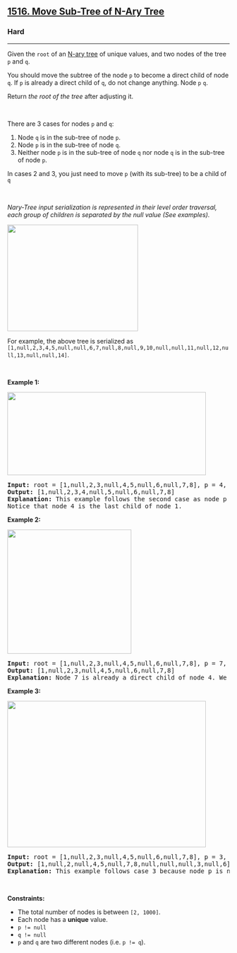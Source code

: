 <h2><a href="https://leetcode.com/problems/move-sub-tree-of-n-ary-tree/">1516. Move Sub-Tree of N-Ary Tree</a></h2><h3>Hard</h3><hr><div><p><font papago-translate="translated" papago-id="0">Given the </font><code>root</code><font papago-translate="cached" papago-id="1"> of an <a href="https://leetcode.com/articles/introduction-to-n-ary-trees/" papago-id="1-1">N-ary tree</a> of unique values, and two nodes of the tree </font><code>p</code><font papago-translate="translated" papago-id="2"> and </font><code>q</code><font papago-translate="translated" papago-id="3">.</font></p>

<p><font papago-translate="cached" papago-id="11">You should move the subtree of the node </font><code>p</code><font papago-translate="cached" papago-id="12"> to become a direct child of node </font><code>q</code><font papago-translate="cached" papago-id="13">. If </font><code>p</code><font papago-translate="cached" papago-id="14"> is already a direct child of </font><code>q</code><font papago-translate="cached" papago-id="15">, do not change anything. Node </font><code>p</code> <code>q</code><font papago-translate="cached" papago-id="17">.</font></p>

<p papago-id="18" papago-translate="cached">Return <em papago-id="18-1">the root of the tree</em> after adjusting it.</p>

<p>&nbsp;</p>

<p><font papago-translate="cached" papago-id="19">There are 3 cases for nodes </font><code>p</code><font papago-translate="cached" papago-id="20"> and </font><code>q</code><font papago-translate="cached" papago-id="21">:</font></p>

<ol>
	<li><font papago-translate="cached" papago-id="22">Node </font><code>q</code><font papago-translate="cached" papago-id="23"> is in the sub-tree of node </font><code>p</code><font papago-translate="cached" papago-id="24">.</font></li>
	<li><font papago-translate="cached" papago-id="25">Node </font><code>p</code><font papago-translate="cached" papago-id="26"> is in the sub-tree of node </font><code>q</code><font papago-translate="cached" papago-id="27">.</font></li>
	<li><font papago-translate="cached" papago-id="28">Neither node </font><code>p</code><font papago-translate="cached" papago-id="29"> is in the sub-tree of node </font><code>q</code><font papago-translate="cached" papago-id="30"> nor node </font><code>q</code><font papago-translate="cached" papago-id="31"> is in the sub-tree of node </font><code>p</code><font papago-translate="cached" papago-id="32">.</font></li>
</ol>

<p><font papago-translate="cached" papago-id="33">In cases 2 and 3, you just need to move </font><code><span>p</span></code><font papago-translate="cached" papago-id="34"> (with its sub-tree) to be a child of </font><code>q</code></p>

<p>&nbsp;</p>

<p><em papago-id="36" papago-translate="translated">Nary-Tree input serialization is represented in their level order traversal, each group of children is separated by the null value (See examples).</em></p>

<p><img alt="" src="https://assets.leetcode.com/uploads/2019/11/08/sample_4_964.png" style="width: 296px; height: 241px;"></p>

<p><font papago-translate="translated" papago-id="28">For example, the above tree is serialized as </font><code>[1,null,2,3,4,5,null,null,6,7,null,8,null,9,10,null,null,11,null,12,null,13,null,null,14]</code><font papago-translate="translated" papago-id="29">.</font></p>

<p>&nbsp;</p>
<p><strong papago-id="0" papago-translate="translated">Example 1:</strong></p>
<img alt="" src="https://assets.leetcode.com/uploads/2020/07/13/move_e1.jpg" style="width: 450px; height: 188px;">
<pre papago-id="0" papago-translate="cached"><strong papago-id="0-0">Input:</strong> root = [1,null,2,3,null,4,5,null,6,null,7,8], p = 4, q = 1
<strong papago-id="0-2">Output:</strong> [1,null,2,3,4,null,5,null,6,null,7,8]
<strong papago-id="0-4">Explanation:</strong> This example follows the second case as node p is in the sub-tree of node q. We move node p with its sub-tree to be a direct child of node q.
Notice that node 4 is the last child of node 1.</pre>

<p><strong papago-id="0" papago-translate="translated">Example 2:</strong></p>
<img alt="" src="https://assets.leetcode.com/uploads/2020/07/13/move_e2.jpg" style="width: 281px; height: 281px;">
<pre papago-id="0" papago-translate="cached"><strong papago-id="0-0">Input:</strong> root = [1,null,2,3,null,4,5,null,6,null,7,8], p = 7, q = 4
<strong papago-id="0-2">Output:</strong> [1,null,2,3,null,4,5,null,6,null,7,8]
<strong papago-id="0-4">Explanation:</strong> Node 7 is already a direct child of node 4. We don't change anything.
</pre>

<p><strong papago-id="0" papago-translate="translated">Example 3:</strong></p>
<img alt="" src="https://assets.leetcode.com/uploads/2020/07/13/move_e3.jpg" style="width: 450px; height: 331px;">
<pre papago-id="0" papago-translate="cached"><strong papago-id="0-0">Input:</strong> root = [1,null,2,3,null,4,5,null,6,null,7,8], p = 3, q = 8
<strong papago-id="0-2">Output:</strong> [1,null,2,null,4,5,null,7,8,null,null,null,3,null,6]
<strong papago-id="0-4">Explanation:</strong> This example follows case 3 because node p is not in the sub-tree of node q and vice-versa. We can move node 3 with its sub-tree and make it as node 8's child.
</pre>

<p>&nbsp;</p>
<p><strong papago-id="0" papago-translate="translated">Constraints:</strong></p>

<ul>
	<li><font papago-translate="translated" papago-id="30">The total number of nodes is between </font><code>[2, 1000]</code><font papago-translate="translated" papago-id="31">.</font></li>
	<li papago-id="1" papago-translate="cached">Each node has a <strong papago-id="1-1">unique</strong> value.</li>
	<li><code>p != null</code></li>
	<li><code>q != null</code></li>
	<li><code>p</code><font papago-translate="translated" papago-id="32"> and </font><code>q</code><font papago-translate="translated" papago-id="33"> are two different nodes (i.e. </font><code>p != q</code><font papago-translate="translated" papago-id="34">).</font></li>
</ul>
</div>